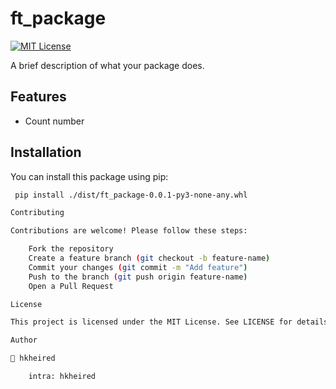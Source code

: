 # ft_package

[![MIT License](https://img.shields.io/badge/License-MIT-blue.svg)](LICENSE)

A brief description of what your package does.

## **Features**
- Count number

## **Installation**
You can install this package using pip:  

```bash
 pip install ./dist/ft_package-0.0.1-py3-none-any.whl

Contributing

Contributions are welcome! Please follow these steps:

    Fork the repository
    Create a feature branch (git checkout -b feature-name)
    Commit your changes (git commit -m "Add feature")
    Push to the branch (git push origin feature-name)
    Open a Pull Request

License

This project is licensed under the MIT License. See LICENSE for details.

Author

👤 hkheired

    intra: hkheired